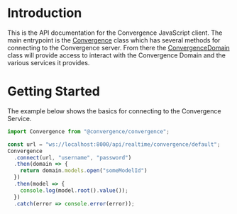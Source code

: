 # Introduction
This is the API documentation for the Convergence JavaScript client.  The main entrypoint is the [Convergence](classes/convergence.html) class which has several methods for connecting to the Convergence server. From there the [ConvergenceDomain](classes/convergencedomain.html) class will provide access to interact with the Convergence Domain and the various services it provides.

# Getting Started
The example below shows the basics for connecting to the Convergence Service.

```Typescript
import Convergence from "@convergence/convergence";

const url = "ws://localhost:8000/api/realtime/convergence/default";
Convergence
  .connect(url, "username", "password")
  .then(domain => {
    return domain.models.open("someModelId")
  })
  .then(model => {
    console.log(model.root().value());
  })
  .catch(error => console.error(error));
```